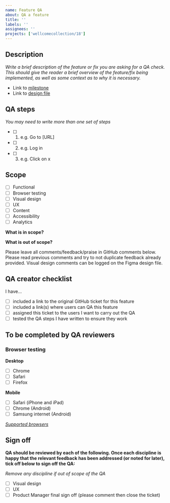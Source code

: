 ```yaml
---
name: Feature QA
about: QA a feature
title: ''
labels: ''
assignees: ''
projects: ['wellcomecollection/18']
---
```


## Description
*Write a brief description of the feature or fix you are asking for a QA check. This should give the reader a brief overview of the feature/fix being implemented, as well as some context as to why it is necessary.*

- Link to [milestone](URL)
- Link to [design file](URL)

## QA steps
*You may need to write more than one set of steps*
- [ ] 1. e.g. Go to [URL]
- [ ] 2. e.g. Log in
- [ ] 3. e.g. Click on x

## Scope
- [ ] Functional
- [ ] Browser testing
- [ ] Visual design
- [ ] UX
- [ ] Content
- [ ] Accessibility
- [ ] Analytics

**What is in scope?**
<!-- Enter details here -->

**What is out of scope?**
<!-- Enter details here -->

Please leave all comments/feedback/praise in GitHub comments below.
Please read previous comments and try to not duplicate feedback already provided.
Visual design comments can be logged on the Figma design file.

## QA creator checklist
I have…
- [ ] included a link to the original GitHub ticket for this feature
- [ ] included a link(s) where users can QA this feature
- [ ] assigned this ticket to the users I want to carry out the QA
- [ ] tested the QA steps I have written to ensure they work

## To be completed by QA reviewers
### Browser testing
**Desktop**
- [ ] Chrome
- [ ] Safari
- [ ] Firefox

**Mobile**
- [ ] Safari (iPhone and iPad)
- [ ] Chrome (Android)
- [ ] Samsung internet (Android)

*[Supported browsers](https://app.gitbook.com/o/-LumfFcEMKx4gYXKAZTQ/s/DPDDj27NI2F2kPukWrC1/readme/front-end/front-end-principles#browser-device-support)*

## Sign off
**QA should be reviewed by each of the following. Once each discipline is happy that the relevant feedback has been addressed (or noted for later), tick off below to sign off the QA:**

*Remove any discipline if out of scope of the QA*
- [ ] Visual design
- [ ] UX
- [ ] Product Manager final sign off (please comment then close the ticket)
